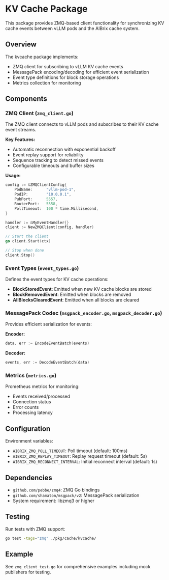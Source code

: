 # KV Cache Package

This package provides ZMQ-based client functionality for synchronizing KV cache events between vLLM pods and the AIBrix cache system.

## Overview

The kvcache package implements:
- ZMQ client for subscribing to vLLM KV cache events
- MessagePack encoding/decoding for efficient event serialization
- Event type definitions for block storage operations
- Metrics collection for monitoring

## Components

### ZMQ Client (`zmq_client.go`)

The ZMQ client connects to vLLM pods and subscribes to their KV cache event streams.

**Key Features:**
- Automatic reconnection with exponential backoff
- Event replay support for reliability
- Sequence tracking to detect missed events
- Configurable timeouts and buffer sizes

**Usage:**
```go
config := &ZMQClientConfig{
    PodName:      "vllm-pod-1",
    PodIP:        "10.0.0.1",
    PubPort:      5557,
    RouterPort:   5558,
    PollTimeout:  100 * time.Millisecond,
}

handler := &MyEventHandler{}
client := NewZMQClient(config, handler)

// Start the client
go client.Start(ctx)

// Stop when done
client.Stop()
```

### Event Types (`event_types.go`)

Defines the event types for KV cache operations:

- **BlockStoredEvent**: Emitted when new KV cache blocks are stored
- **BlockRemovedEvent**: Emitted when blocks are removed
- **AllBlocksClearedEvent**: Emitted when all blocks are cleared

### MessagePack Codec (`msgpack_encoder.go`, `msgpack_decoder.go`)

Provides efficient serialization for events:

**Encoder:**
```go
data, err := EncodeEventBatch(events)
```

**Decoder:**
```go
events, err := DecodeEventBatch(data)
```

### Metrics (`metrics.go`)

Prometheus metrics for monitoring:
- Events received/processed
- Connection status
- Error counts
- Processing latency

## Configuration

Environment variables:
- `AIBRIX_ZMQ_POLL_TIMEOUT`: Poll timeout (default: 100ms)
- `AIBRIX_ZMQ_REPLAY_TIMEOUT`: Replay request timeout (default: 5s)
- `AIBRIX_ZMQ_RECONNECT_INTERVAL`: Initial reconnect interval (default: 1s)

## Dependencies

- `github.com/pebbe/zmq4`: ZMQ Go bindings
- `github.com/shamaton/msgpack/v2`: MessagePack serialization
- System requirement: libzmq3 or higher

## Testing

Run tests with ZMQ support:
```bash
go test -tags="zmq" ./pkg/cache/kvcache/
```

## Example

See `zmq_client_test.go` for comprehensive examples including mock publishers for testing.